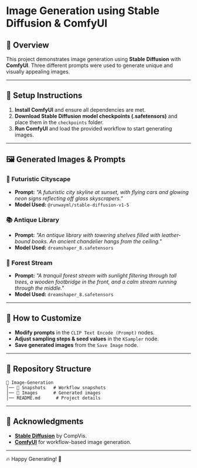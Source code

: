 # Image Generation using Stable Diffusion & ComfyUI

## 🚀 Overview
This project demonstrates image generation using **Stable Diffusion** with **ComfyUI**. Three different prompts were used to generate unique and visually appealing images.

---

## 🔧 Setup Instructions
1. **Install ComfyUI** and ensure all dependencies are met.
2. **Download Stable Diffusion model checkpoints (.safetensors)** and place them in the `checkpoints` folder.
3. **Run ComfyUI** and load the provided workflow to start generating images.

---

## 🖼️ Generated Images & Prompts

### 🌆 Futuristic Cityscape
- **Prompt:** _"A futuristic city skyline at sunset, with flying cars and glowing neon signs reflecting off glass skyscrapers."_
- **Model Used:** `@runwayml/stable-diffusion-v1-5`

### 📚 Antique Library
- **Prompt:** _"An antique library with towering shelves filled with leather-bound books. An ancient chandelier hangs from the ceiling."_
- **Model Used:** `dreamshaper_8.safetensors`

### 🌿 Forest Stream
- **Prompt:** _"A tranquil forest stream with sunlight filtering through tall trees, a wooden footbridge in the front, and a calm stream running through the middle."_
- **Model Used:** `dreamshaper_8.safetensors`

---

## 🎨 How to Customize
- **Modify prompts** in the `CLIP Text Encode (Prompt)` nodes.
- **Adjust sampling steps & seed values** in the `KSampler` node.
- **Save generated images** from the `Save Image` node.

---

## 📁 Repository Structure
```
📂 Image-Generation
│── 📁 Snapshots   # Workflow snapshots
│── 📁 Images      # Generated images
│── README.md      # Project details
```

---

## 🙌 Acknowledgments
- **[Stable Diffusion](https://github.com/CompVis/stable-diffusion)** by CompVis.
- **[ComfyUI](https://github.com/comfyanonymous/ComfyUI)** for workflow-based image generation.

---

🔥 Happy Generating! 🚀

